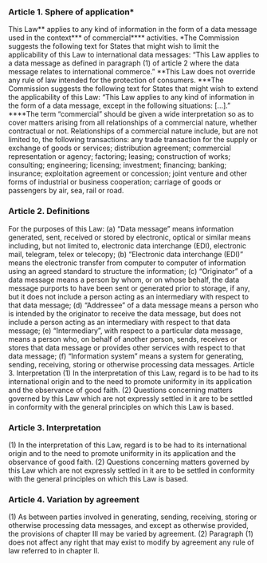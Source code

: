 ### Article 1. Sphere of application\*

This Law\*\* applies to any kind of information in the form of a data message used in the context\*\*\* of commercial\*\*\*\* activities.
\*The Commission suggests the following text for States that might wish to limit the applicability of this Law to international data messages: “This Law applies to a data message as defined in paragraph (1) of article 2 where the data message relates to international commerce.”
\*\*This Law does not override any rule of law intended for the protection of consumers.
\*\*\*The Commission suggests the following text for States that might wish to extend the applicability of this Law: “This Law applies to any kind of information in the form of a data message, except in the following situations: [...].”
\*\*\*\*The term “commercial” should be given a wide interpretation so as to cover matters arising from all relationships of a commercial nature, whether contractual or not. Relationships of a commercial nature include, but are not limited to, the following transactions: any trade transaction for the supply or exchange of goods or services; distribution agreement; commercial representation or agency; factoring; leasing; construction of works; consulting; engineering; licensing; investment; financing; banking; insurance; exploitation agreement or concession; joint venture and other forms of industrial or business cooperation; carriage of goods or passengers by air, sea, rail or road.
### Article 2. Definitions 
For the purposes of this Law:
(a) “Data message” means information generated, sent, received or stored by electronic, optical or similar means including, but not limited to, electronic data interchange (EDI), electronic mail, telegram, telex or telecopy;
(b) “Electronic data interchange (EDI)” means the electronic transfer from computer to computer of information using an agreed standard to structure the information;
(c) “Originator” of a data message means a person by whom, or on whose behalf, the data message purports to have been sent or generated prior to storage, if any, but it does not include a person acting as an intermediary with respect to that data message;
(d) “Addressee” of a data message means a person who is intended by the originator to receive the data message, but does not include a person acting as an intermediary with respect to that data message; 
(e) “Intermediary”, with respect to a particular data message, means a person who, on behalf of another person, sends, receives or stores that data message or provides other services with respect to that data message; 
(f) “Information system” means a system for generating, sending, receiving, storing or otherwise processing data messages. Article 3. Interpretation (1) In the interpretation of this Law, regard is to be had to its international origin and to the need to promote uniformity in its application and the observance of good faith. (2) Questions concerning matters governed by this Law which are not expressly settled in it are to be settled in conformity with the general principles on which this Law is based.

### Article 3. Interpretation
(1) In the interpretation of this Law, regard is to be had to its international origin and to the need to promote uniformity in its application and the observance of good faith.
(2) Questions concerning matters governed by this Law which are not expressly settled in it are to be settled in conformity with the general principles on which this Law is based.

### Article 4. Variation by agreement 
(1) As between parties involved in generating, sending, receiving, storing or otherwise processing data messages, and except as otherwise provided, the provisions of chapter III may be varied by agreement. (2) Paragraph (1) does not affect any right that may exist to modify by agreement any rule of law referred to in chapter II.